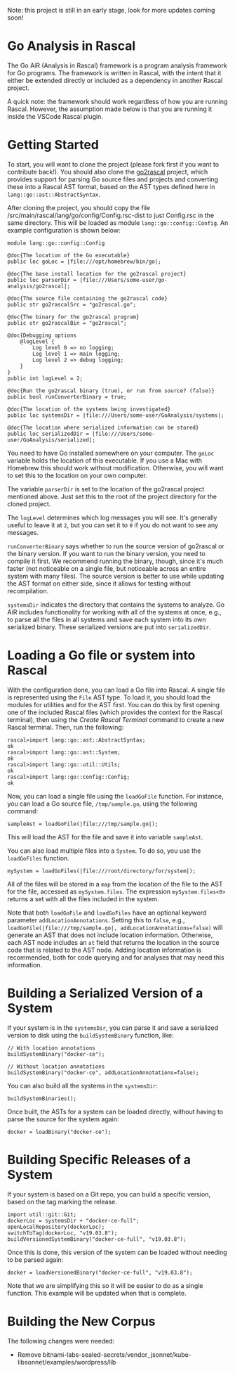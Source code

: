 Note: this project is still in an early stage, look for more updates coming soon!

# Go Analysis in Rascal

The Go AiR (Analysis in Rascal) framework is a program analysis framework for Go programs. The framework is written in Rascal, with the intent that it either be extended directly or included as a dependency in another Rascal project.

A quick note: the framework should work regardless of how you are running Rascal. However, the assumption made below is that you are running it inside the VSCode Rascal plugin.

# Getting Started

To start, you will want to clone the project (please fork first if you want to contribute back!). You should also clone the [go2rascal](https://github.com/PLSE-Lab/go2rascal) project, which provides support for parsing Go source files and projects and converting these into a Rascal AST format, based on the AST types defined here in `lang::go::ast::AbstractSyntax`.

After cloning the project, you should copy the file /src/main/rascal/lang/go/config/Config.rsc-dist to just Config.rsc in the same directory. This will be loaded as module `lang::go::config::Config`. An example configuration is shown below:

```
module lang::go::config::Config

@doc{The location of the Go executable}
public loc goLoc = |file:///opt/homebrew/bin/go|;

@doc{The base install location for the go2rascal project}
public loc parserDir = |file:///Users/some-user/go-analysis/go2rascal|;

@doc{The source file containing the go2rascal code}
public str go2rascalSrc = "go2rascal.go";

@doc{The binary for the go2rascal program}
public str go2rascalBin = "go2rascal";

@doc{Debugging options
	@logLevel {
		Log level 0 => no logging;
		Log level 1 => main logging;
		Log level 2 => debug logging;
	}
}
public int logLevel = 2;

@doc{Run the go2rascal binary (true), or run from source? (false)}
public bool runConverterBinary = true;

@doc{The location of the systems being investigated}
public loc systemsDir = |file:///Users/some-user/GoAnalysis/systems|;

@doc{The location where serialized information can be stored}
public loc serializedDir = |file:///Users/some-user/GoAnalysis/serialized|;
```

You need to have Go installed somewhere on your computer. The `goLoc` variable holds the location of this executable. If you use a Mac with Homebrew this should work without modification. Otherwise, you will want to set this to the location on your own computer.

The variable `parserDir` is set to the location of the go2rascal project mentioned above. Just set this to the root of the project directory for the cloned project.

The `logLevel` determines which log messages you will see. It's generally useful to leave it at `2`, but you can set it to `0` if you do not want to see any messages.

`runConverterBinary` says whether to run the source version of go2rascal or the binary version. If you want to run the binary version, you need to compile it first. We recommend running the binary, though, since it's much faster (not noticeable on a single file, but noticeable across an entire system with many files). The source version is better to use while updating the AST format on either side, since it allows for testing without recompilation.

`systemsDir` indicates the directory that contains the systems to analyze. Go AiR includes functionality for working with all of the systems at once, e.g., to parse all the files in all systems and save each system into its own serialized binary. These serialized versions are put into `serializedDir`.

# Loading a Go file or system into Rascal

With the configuration done, you can load a Go file into Rascal. A single file is represented using the `File` AST type. To load it, you should load the modules for utilities and for the AST first. You can do this by first opening one of the included Rascal files (which provides the context for the Rascal terminal), then using the _Create Rascal Terminal_ command to create a new Rascal terminal. Then, run the following:

```
rascal>import lang::go::ast::AbstractSyntax;
ok
rascal>import lang::go::ast::System;
ok
rascal>import lang::go::util::Utils;
ok
rascal>import lang::go::config::Config;
ok
```

Now, you can load a single file using the `loadGoFile` function. For instance, you can load a Go source file, `/tmp/sample.go`, using the following command:

```
sampleAst = loadGoFile(|file:///tmp/sample.go|);
```

This will load the AST for the file and save it into variable `sampleAst`.

You can also load multiple files into a `System`. To do so, you use the `loadGoFiles` function.

```
mySystem = loadGoFiles(|file:///root/directory/for/system|);
```

All of the files will be stored in a `map` from the location of the file to the AST for the file,
accessed as `mySystem.files`. The expression `mySystem.files<0>` returns a set with all the files
included in the system.

Note that both `loadGoFile` and `loadGoFiles` have an optional keyword parameter `addLocationAnnotations`. Setting this to `false`, e.g., `loadGoFile(|file:///tmp/sample.go|, addLocationAnnotations=false)` will generate an AST that does not include location information. Otherwise, each AST node includes an `at` field that returns the location in the source code that is related to the AST node. Adding location information is recommended, both for code querying and for analyses that may need this information. 

# Building a Serialized Version of a System

If your system is in the `systemsDir`, you can parse it and save a serialized version to disk using the `buildSystemBinary` function, like:

```
// With location annotations
buildSystemBinary("docker-ce");

// Without location annotations
buildSystemBinary("docker-ce", addLocationAnnotations=false);
```

You can also build all the systems in the `systemsDir`:

```
buildSystemBinaries();
```

Once built, the ASTs for a system can be loaded directly, without having to parse the source for the system again:

```
docker = loadBinary("docker-ce");
```

# Building Specific Releases of a System

If your system is based on a Git repo, you can build a specific version, based on the tag marking the release. 

```
import util::git::Git;
dockerLoc = systemsDir + "docker-ce-full";
openLocalRepository(dockerLoc);
switchToTag(dockerLoc, "v19.03.8");
buildVersionedSystemBinary("docker-ce-full", "v19.03.8");
```

Once this is done, this version of the system can be loaded without needing to be parsed again:

```
docker = loadVersionedBinary("docker-ce-full", "v19.03.8");
```

Note that we are simplifying this so it will be easier to do as a single function. This example will be updated when that is complete.

# Building the New Corpus

The following changes were needed:
* Remove bitnami-labs-sealed-secrets/vendor_jsonnet/kube-libsonnet/examples/wordpress/lib


